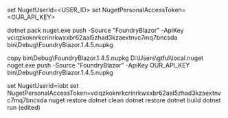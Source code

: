set NugetUserId=<USER_ID>
set NugetPersonalAccessToken=<OUR_API_KEY>

dotnet pack
nuget.exe push -Source "FoundryBlazor" -ApiKey vciqzkoknrkcrinrkwxxbr62aal5zhad3kzaextnvc7mq7bncsda bin\Debug\FoundryBlazor.1.4.5.nupkg

copy bin\Debug\FoundryBlazor.1.4.5.nupkg D:\Users\gtful\local.nuget
nuget.exe push -Source "FoundryBlazor" -ApiKey OUR_API_KEY bin\Debug\FoundryBlazor.1.4.5.nupkg




set NugetUserId=iobt
set NugetPersonalAccessToken=vciqzkoknrkcrinrkwxxbr62aal5zhad3kzaextnvc7mq7bncsda
nuget restore
dotnet clean
dotnet restore
dotnet build
dotnet run (edited) 
